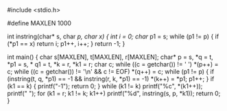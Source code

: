#include <stdio.h>

#define MAXLEN 1000

int instring(char* s, char *p, char x)
{
	int i = 0;
	char* p1 = s;
	while (p1 != p)
	{
		if (*p1 == x)
			return i;
		p1++, i++;
	}
	return -1;
}

int main()
{
	char s[MAXLEN], t[MAXLEN], r[MAXLEN];
	char* p = s, *q = t, *p1 = s, * q1 = t, *k = r, *k1 = r;
	char c;
	while ((c = getchar()) != ' ')
		*(p++) = c;
	while ((c = getchar()) != '\n' && c != EOF)
		*(q++) = c;
	while (p1 != p)
	{
		if (instring(t, q, *p1) == -1 && instring(r, k, *p1) == -1)
			*(k++) = *p1;
		p1++;
	}
	if (k1 == k)
	{
		printf("-1");
		return 0;
	}
	while (k1 != k)
		printf("%c", *(k1++));
	printf(" ");
	for (k1 = r; k1 != k; k1++)
		printf("%d", instring(s, p, *k1));
	return 0;
}